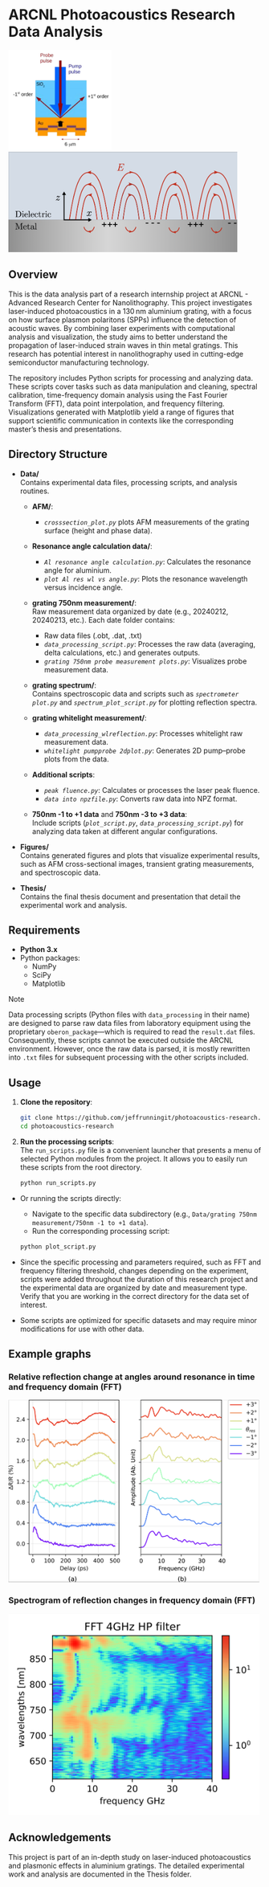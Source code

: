 # ARCNL Photoacoustics Research Data Analysis
<img src="assets/photoacoustics.png" alt="Illustration of a surface plasmon polariton" height="200"/>
<img src="assets/surfaceplasmonpolariton.png" alt="Illustration of a surface plasmon polariton" height="200"/>

## Overview

This is the data analysis part of a research internship project at ARCNL - Advanced Research Center for Nanolithography. This project investigates laser-induced photoacoustics in a 130 nm aluminium grating, with a focus on how surface plasmon polaritons (SPPs) influence the detection of acoustic waves. By combining laser experiments with computational analysis and visualization, the study aims to better understand the propagation of laser-induced strain waves in thin metal gratings. This research has potential interest in nanolithography used in cutting-edge semiconductor manufacturing technology.

The repository includes Python scripts for processing and analyzing data. These scripts cover tasks such as data manipulation and cleaning, spectral calibration, time-frequency domain analysis using the Fast Fourier Transform (FFT), data point interpolation, and frequency filtering. Visualizations generated with Matplotlib yield a range of figures that support scientific communication in contexts like the corresponding master’s thesis and presentations.

## Directory Structure

- **Data/**  
  Contains experimental data files, processing scripts, and analysis routines.  
  - **AFM/**: 
    - *`crosssection_plot.py`* plots AFM measurements of the grating surface (height and phase data).  
  - **Resonance angle calculation data/**:  
    - *`Al resonance angle calculation.py`*: Calculates the resonance angle for aluminium.  
    - *`plot Al res wl vs angle.py`*: Plots the resonance wavelength versus incidence angle.  
  - **grating 750nm measurement/**:  
    Raw measurement data organized by date (e.g., 20240212, 20240213, etc.). Each date folder contains:  
    - Raw data files (.obt, .dat, .txt)  
    - *`data_processing_script.py`*: Processes the raw data (averaging, delta calculations, etc.) and generates outputs.  
    - *`grating 750nm probe measurement plots.py`*: Visualizes probe measurement data.  
  - **grating spectrum/**:  
    Contains spectroscopic data and scripts such as *`spectrometer plot.py`* and *`spectrum_plot_script.py`* for plotting reflection spectra.  
  - **grating whitelight measurement/**:  
    - *`data_processing_wlreflection.py`*: Processes whitelight raw measurement data.  
    - *`whitelight pumpprobe 2dplot.py`*: Generates 2D pump–probe plots from the data.  
  - **Additional scripts**:  
    - *`peak fluence.py`*: Calculates or processes the laser peak fluence.  
    - *`data into npzfile.py`*: Converts raw data into NPZ format.  
    
  - **750nm -1 to +1 data** and **750nm -3 to +3 data**:  
    Include scripts (*`plot_script.py`*, *`data_processing_script.py`*) for analyzing data taken at different angular configurations.

- **Figures/**  
  Contains generated figures and plots that visualize experimental results, such as AFM cross-sectional images, transient grating measurements, and spectroscopic data.

- **Thesis/**  
  Contains the final thesis document and presentation that detail the experimental work and analysis.


## Requirements

- **Python 3.x**  
- Python packages:  
  - NumPy  
  - SciPy  
  - Matplotlib  
> [!NOTE]  
Data processing scripts (Python files with `data_processing` in their name) are designed to parse raw data files from laboratory equipment using the proprietary `oberon_package`—which is required to read the `result.dat` files. Consequently, these scripts cannot be executed outside the ARCNL environment. However, once the raw data is parsed, it is mostly rewritten into `.txt` files for subsequent processing with the other scripts included.
  

## Usage

1. **Clone the repository**:
    ```sh
    git clone https://github.com/jeffrunningit/photoacoustics-research.git
    cd photoacoustics-research
    ```
2. **Run the processing scripts**:  
  The `run_scripts.py` file is a convenient launcher that presents a menu of selected Python modules from the project. It allows you to easily run these scripts from the root directory.
    ```bash
    python run_scripts.py
  - Or running the scripts directly:
     - Navigate to the specific data subdirectory (e.g., `Data/grating 750nm measurement/750nm -1 to +1 data`).  
     - Run the corresponding processing script:  
     ```bash
     python plot_script.py
     ```


- Since the specific processing and parameters required, such as FFT and frequency filtering threshold, changes depending on the experiment, scripts were added throughout the duration of this research project and the experimental data are organized by date and measurement type. Verify that you are working in the correct directory for the data set of interest.
- Some scripts are optimized for specific datasets and may require minor modifications for use with other data.

## Example graphs
### Relative reflection change at angles around resonance in time and frequency domain (FFT)

<img src="assets/reflectionchange_angles.png" alt="Relative reflection change at angles around resonance in time and frequency domain (FFT)" width="500"/>

### Spectrogram of reflection changes in frequency domain (FFT)

<img src="assets/FFT4GHzHPfilter.png" alt="Spectrogram FFT 4GHz HP" width="500"/>

## Acknowledgements

This project is part of an in-depth study on laser-induced photoacoustics and plasmonic effects in aluminium gratings. The detailed experimental work and analysis are documented in the Thesis folder.